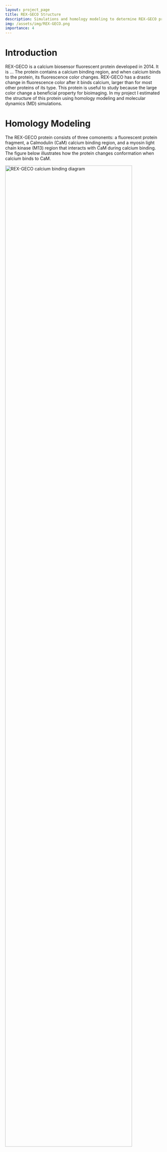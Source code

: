 ```yaml
---
layout: project_page
title: REX-GECO Structure
description: Simulations and homology modeling to determine REX-GECO protein structure.
img: /assets/img/REX-GECO.png
importance: 4
---
```


# Introduction
REX-GECO is a calcium biosensor fluorescent protein developed in 2014. It is ...  The protein contains a calcium binding region, and when calcium binds to the protein, its fluorescence color changes. REX-GECO has a drastic change in fluorescence color after it binds calcium, larger than for most other proteins of its type. This protein is useful to study because the large color change a beneficial property for bioimaging. In my project I estimated the structure of this protein using homology modeling and molecular dynamics (MD) simulations.

# Homology Modeling
The REX-GECO protein consists of three comonents: a fluorescent protein fragment, a Calmodulin (CaM) calcium binding region, and a myosin light chain kinase (M13) region that interacts with CaM during calcium binding. The figure below illustrates how the protein changes conformation when calcium binds to CaM.

<img class="img-responsive mx-auto d-block" style="width: 90%;" src="{{ '/assets/img/REX-GECO-proteins.png' | absolute_url }}" alt="REX-GECO calcium binding diagram">


When calcium ions bind to CaM, its structure changes drastically, and this change also impacts the adjacent fluorescent protein region, causing its photochemistry to change. To determine what these structural differences are, I created 5 structural predictions for the protein with and without calcium. REX-GECO does not have a structure that has been determined from experiments. However, the structure for its parent protein, R-GECO, is available (pdb: 4i2y). I used the MODELLER homology modeling software to generate structural predictions. Homology modeling is a method for generating predictions for unknown protein structures using structures from already known structures. This software takes one or more protein structures along with their amino acid sequences, and uses this information to predict the structure of a target amino acid sequence.

# Molecular Dynamics Simulations
Next, I performed molecular dynamics (MD) simualtions on each of these generated structures. These simulations provide many structural snapshots of the protein, which I then used to predict aggregate structural properties. Each of these simulations was carried out for xx million steps, and a snapshot of the system is saved every ... steps. Once they completed, I collected the saved snapshots and analyzed them in Python using the `MDAnalysis` package.

# Results
The dihedral angles on the chromophore are important structural features that influence the photochemistry of the protein. The chromophore is molecular fragment that is responsible for the protein's fluorescence, and it is shown below.

<img class="img-responsive mx-auto d-block" style="width: 50%;" src="{{ '/assets/img/REX-GECO-dihedral-diagram.svg' | absolute_url }}" alt="REX-GECO dihedral diagram" data-zoomable>


I measured the distribution of the $$\alpha$$ and $$\beta$$ dihedral angles shown in the figure. After aggregating the measurements from all 10 simulations, I plotted the density estimate of the angle distribution.

<img class="img-responsive mx-auto d-block" style="width: 70%;" src="{{ '/assets/img/REX-GECO-dihedrals.svg' | absolute_url }}" alt="REX-GECO dihedral angle distribution">

On average, $$\alpha$$ is xx when calcium is bound to the protein and xx when it is not, similarly, $$\beta$$ is xx and xx for the same situation. These distributions show that both the $$\alpha$$ and $$\beta$$ angles tend to be larger in magnitude when calcium is not bound to the protein. This suggests that the chromophore is more twisted when there is no calcium present. Combining this observation with experimental results, a theory for why the two protein forms differ in their photochemistry emerged: the more twisted state .......


<div class="center-block text-center">
  <a class="btn btn-sm" role="button" href="{{ '/assets/pdf/Senior-Thesis.pdf' | absolute_url }}">Senior Thesis</a>
</div>